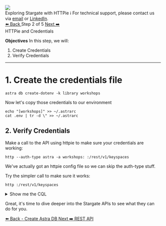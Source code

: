 <!-- TOP -->
<div class="top">
  <img src="https://datastax-academy.github.io/katapod-shared-assets/images/ds-academy-logo.svg" />
  <div class="scenario-title-section">
    <span class="scenario-title">Exploring Stargate with HTTPie</span>
    <span class="scenario-subtitle">ℹ️ For technical support, please contact us via <a href="mailto:kirsten.hunter@datastax.com">email</a> or <a href="https://linkedin.com/in/synedra">LinkedIn</a>.</span>
  </div>
</div>


<!-- NAVIGATION -->
<div id="navigation-top" class="navigation-top">
 <a href='command:katapod.loadPage?[{"step":"step1-astra"}]' 
   class="btn btn-dark navigation-top-left">⬅️ Back
 </a>
<span class="step-count"> Step 2 of 5</span>
 <a href='command:katapod.loadPage?[{"step":"step3-astra"}]' 
    class="btn btn-dark navigation-top-right">Next ➡️
  </a>
</div>

<div class="step-title">HTTPie and Credentials</div>

**Objectives**
In this step, we will:
1. Create Credentials
2. Verify Credentials

---

# 1. Create the credentials file

```
astra db create-dotenv -k library workshops
```

Now let's copy those credentials to our environment

```
echo "[workshops]" >> ~/.astrarc
cat .env | tr -d \" >> ~/.astrarc
```

## 2. Verify Credentials

Make a call to the API using httpie to make sure your credentials are working:

```
http --auth-type astra -a workshops: :/rest/v1/keyspaces
```

We've actually got an httpie config file so we can skip the auth-type stuff.

Try the simpler call to make sure it works:

```
http :/rest/v1/keyspaces
```

<details><summary>Show me the CQL</summary>
  
```
astra db cqlsh workshops -k library -e "desc keyspaces;"
```
  
</details>

Great, it's time to dive deeper into the Stargate APIs to see what they can do for you.

<!-- NAVIGATION -->
<div id="navigation-bottom" class="navigation-bottom">
 <a href='command:katapod.loadPage?[{"step":"step1-astra"}]'
   class="btn btn-dark navigation-bottom-left">⬅️ Back - Create Astra DB
 </a>
 <a href='command:katapod.loadPage?[{"step":"step3-astra"}]'
    class="btn btn-dark navigation-bottom-right">Next ➡️ REST API
  </a>
</div>
